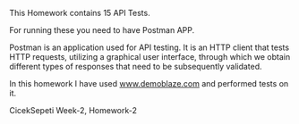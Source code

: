 This Homework contains 15 API Tests.

For running these you need to have Postman APP. 

Postman is an application used for API testing. It is an HTTP client that tests HTTP requests,
utilizing a graphical user interface, through which we obtain different types of responses that need to be subsequently validated.


In this homework I have used www.demoblaze.com and performed tests on it.

CicekSepeti Week-2, Homework-2
